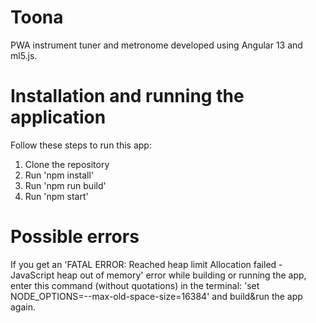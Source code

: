 # Toona

PWA instrument tuner and metronome developed using Angular 13 and ml5.js.

# Installation and running the application

Follow these steps to run this app:

1) Clone the repository 
2) Run 'npm install'
2) Run 'npm run build'
3) Run 'npm start'

# Possible errors

If you get an 'FATAL ERROR: Reached heap limit Allocation failed - JavaScript heap out of memory' error while
building or running the app, enter this command (without quotations) in the terminal:
'set NODE_OPTIONS=--max-old-space-size=16384'
and build&run the app again.
